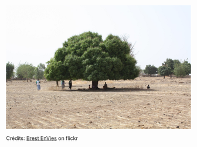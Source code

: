 ![Lou](/images/2022-09-11.jpg)

Crédits: [Brest EnVies](https://www.flickr.com/people/thierry-fayret/) on flickr